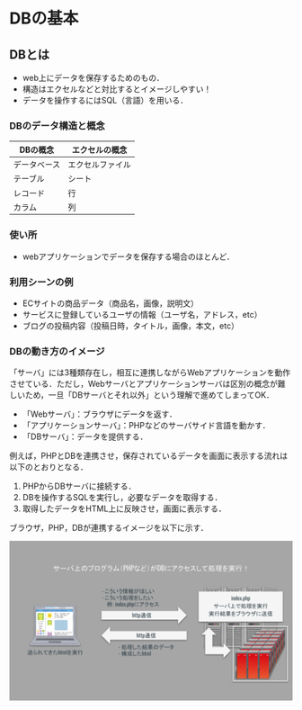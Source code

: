 # DBの基本

## DBとは

- web上にデータを保存するためのもの．
- 構造はエクセルなどと対比するとイメージしやすい！
- データを操作するにはSQL（言語）を用いる．

### DBのデータ構造と概念

|DBの概念|エクセルの概念|
|---|---|
|データベース|エクセルファイル|
|テーブル|シート|
|レコード|行|
|カラム|列|

### 使い所

- webアプリケーションでデータを保存する場合のほとんど．

### 利用シーンの例

- ECサイトの商品データ（商品名，画像，説明文）
- サービスに登録しているユーザの情報（ユーザ名，アドレス，etc）
- ブログの投稿内容（投稿日時，タイトル，画像，本文，etc）

### DBの動き方のイメージ

「サーバ」には3種類存在し，相互に連携しながらWebアプリケーションを動作させている．ただし，Webサーバとアプリケーションサーバは区別の概念が難しいため，一旦「DBサーバとそれ以外」という理解で進めてしまってOK．

- 「Webサーバ」：ブラウザにデータを返す．
- 「アプリケーションサーバ」：PHPなどのサーバサイド言語を動かす．
- 「DBサーバ」：データを提供する．

例えば，PHPとDBを連携させ，保存されているデータを画面に表示する流れは以下のとおりとなる．

1. PHPからDBサーバに接続する．
2. DBを操作するSQLを実行し，必要なデータを取得する．
3. 取得したデータをHTML上に反映させ，画面に表示する．

ブラウザ，PHP，DBが連携するイメージを以下に示す．

![DBの動き方イメージ](./img/php_crud01_about-db.svg)
